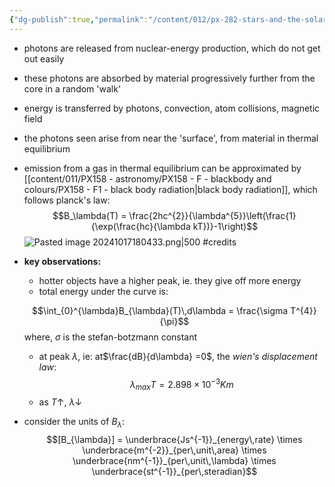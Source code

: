 ```yaml
---
{"dg-publish":true,"permalink":"/content/012/px-282-stars-and-the-solar-system/a-introduction/px-282-a7-inside-a-star/","noteIcon":"1","created":"2024-11-25T10:50:32.000+00:00","updated":"2024-12-06T16:40:45.520+00:00"}
---
```


- photons are released from nuclear-energy production, which do not get out easily
- these photons are absorbed by material progressively further from the core in a random 'walk'
- energy is transferred by photons, convection, atom collisions, magnetic field
- the photons seen arise from near the 'surface', from material in thermal equilibrium
- emission from a gas in thermal equilibrium can be approximated by [[content/011/PX158 - astronomy/PX158 - F - blackbody and colours/PX158 - F1 - black body radiation\|black body radiation]], which follows planck's law: 
$$B_\lambda(T) = \frac{2hc^{2}}{\lambda^{5}}\left(\frac{1}{\exp(\frac{hc}{\lambda kT})}-1\right)$$
![Pasted image 20241017180433.png|500](/img/user/pics/Pasted%20image%2020241017180433.png)
#credits 

- **key observations:**
	- hotter objects have a higher peak, ie. they give off more energy
	- total energy under the curve is: 
	
	$$\int_{0}^{\lambda}B_{\lambda}(T)\,d\lambda = \frac{\sigma T^{4}}{\pi}$$
		where, $\sigma$ is the stefan-botzmann constant
	- at peak $\lambda$, ie: at$\frac{dB}{d\lambda} =0$, the *wien's displacement law*: 
	$$\lambda_{max} T = 2.898\times10^{-3}Km$$
	- as $T\uparrow$, $\lambda\downarrow$
- consider the units of $B_{\lambda}:$ 
$$[B_{\lambda}] = \underbrace{Js^{-1}}_{energy\,rate} \times \underbrace{m^{-2}}_{per\,unit\,area} \times \underbrace{nm^{-1}}_{per\,unit\,\lambda} \times \underbrace{st^{-1}}_{per\,steradian}$$
